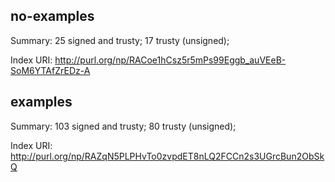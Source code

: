 

## no-examples

Summary: 25 signed and trusty; 17 trusty (unsigned);

Index URI: http://purl.org/np/RACoe1hCsz5r5mPs99Eggb_auVEeB-SoM6YTAfZrEDz-A

## examples

Summary: 103 signed and trusty; 80 trusty (unsigned);

Index URI: http://purl.org/np/RAZqN5PLPHvTo0zvpdET8nLQ2FCCn2s3UGrcBun2ObSkQ
